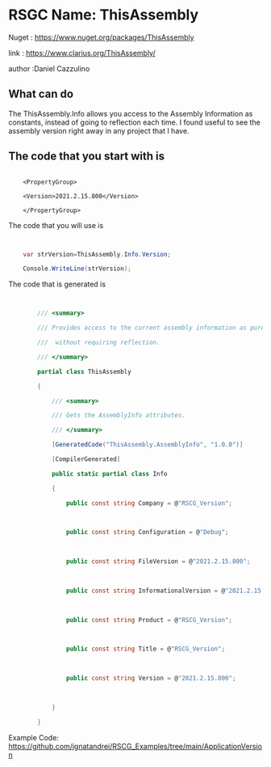 # RSGC Name: ThisAssembly

Nuget :
    https://www.nuget.org/packages/ThisAssembly


link : https://www.clarius.org/ThisAssembly/ 


author :Daniel Cazzulino


## What can do

The ThisAssembly.Info allows you access to the Assembly Information as constants, instead of going to reflection each time. I found useful to see the assembly version right away in any project that I have.

## The code that you start with is 

```

    <PropertyGroup>

    <Version>2021.2.15.800</Version>

    </PropertyGroup>
```

The code that you will use is

```csharp


    var strVersion=ThisAssembly.Info.Version;

    Console.WriteLine(strVersion);

```

The code that is generated is
```csharp


        /// <summary> 

        /// Provides access to the current assembly information as pure constants, 

        ///  without requiring reflection.

        /// </summary>

        partial class ThisAssembly

        {

            /// <summary>

            /// Gets the AssemblyInfo attributes.

            /// </summary>

            [GeneratedCode("ThisAssembly.AssemblyInfo", "1.0.0")]

            [CompilerGenerated]

            public static partial class Info

            {

                public const string Company = @"RSCG_Version";

    

                public const string Configuration = @"Debug";

    

                public const string FileVersion = @"2021.2.15.800";

    

                public const string InformationalVersion = @"2021.2.15.800";

    

                public const string Product = @"RSCG_Version";

    

                public const string Title = @"RSCG_Version";

    

                public const string Version = @"2021.2.15.800";

    

            }

        }

```


Example Code: <a href="https://github.com/ignatandrei/RSCG_Examples/tree/main/ApplicationVersion" rel="noopener" target="_blank">https://github.com/ignatandrei/RSCG_Examples/tree/main/ApplicationVersion</a>

